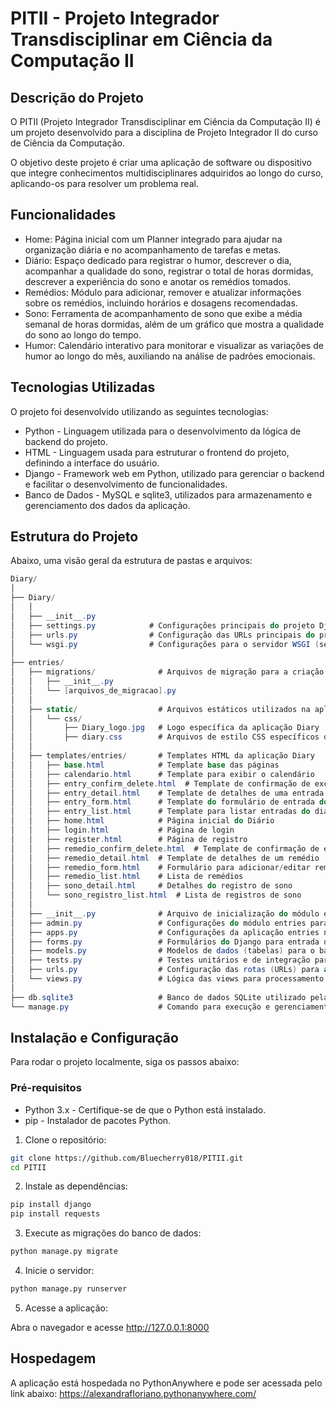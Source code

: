 # PITII - Projeto Integrador Transdisciplinar em Ciência da Computação II

## Descrição do Projeto
O PITII (Projeto Integrador Transdisciplinar em Ciência da Computação II) é um projeto desenvolvido para a disciplina de Projeto Integrador II do curso de Ciência da Computação.

O objetivo deste projeto é criar uma aplicação de software ou dispositivo que integre conhecimentos multidisciplinares adquiridos ao longo do curso, aplicando-os para resolver um problema real.

## Funcionalidades
* Home: Página inicial com um Planner integrado para ajudar na organização diária e no acompanhamento de tarefas e metas.
* Diário: Espaço dedicado para registrar o humor, descrever o dia, acompanhar a qualidade do sono, registrar o total de horas dormidas, descrever a experiência do sono e anotar os remédios tomados.
* Remédios: Módulo para adicionar, remover e atualizar informações sobre os remédios, incluindo horários e dosagens recomendadas.
* Sono: Ferramenta de acompanhamento de sono que exibe a média semanal de horas dormidas, além de um gráfico que mostra a qualidade do sono ao longo do tempo.
* Humor: Calendário interativo para monitorar e visualizar as variações de humor ao longo do mês, auxiliando na análise de padrões emocionais.

## Tecnologias Utilizadas
O projeto foi desenvolvido utilizando as seguintes tecnologias:

* Python - Linguagem utilizada para o desenvolvimento da lógica de backend do projeto.
* HTML - Linguagem usada para estruturar o frontend do projeto, definindo a interface do usuário.
* Django - Framework web em Python, utilizado para gerenciar o backend e facilitar o desenvolvimento de funcionalidades.
* Banco de Dados - MySQL e sqlite3, utilizados para armazenamento e gerenciamento dos dados da aplicação.

## Estrutura do Projeto
Abaixo, uma visão geral da estrutura de pastas e arquivos:
```csharp
Diary/
│
├── Diary/
│   │
│   ├── __init__.py
│   ├── settings.py            # Configurações principais do projeto Django
│   ├── urls.py                # Configuração das URLs principais do projeto
│   └── wsgi.py                # Configurações para o servidor WSGI (servidor web)
│
├── entries/
│   ├── migrations/              # Arquivos de migração para a criação e atualização de tabelas no banco de dados
│   │   ├── __init__.py
│   │   └── [arquivos_de_migracao].py
│   │
│   ├── static/                  # Arquivos estáticos utilizados na aplicação
│   │   └── css/
│   │       ├── Diary_logo.jpg   # Logo específica da aplicação Diary
│   │       ├── diary.css        # Arquivos de estilo CSS específicos da aplicação Diary
│   │
│   ├── templates/entries/       # Templates HTML da aplicação Diary
│   │   ├── base.html            # Template base das páginas
│   │   ├── calendario.html      # Template para exibir o calendário
│   │   ├── entry_confirm_delete.html  # Template de confirmação de exclusão de entrada do diário
│   │   ├── entry_detail.html    # Template de detalhes de uma entrada do diário
│   │   ├── entry_form.html      # Template do formulário de entrada do diário
│   │   ├── entry_list.html      # Template para listar entradas do diário
│   │   ├── home.html            # Página inicial do Diário
│   │   ├── login.html           # Página de login
│   │   ├── register.html        # Página de registro
│   │   ├── remedio_confirm_delete.html  # Template de confirmação de exclusão de remédio
│   │   ├── remedio_detail.html  # Template de detalhes de um remédio
│   │   ├── remedio_form.html    # Formulário para adicionar/editar remédio
│   │   ├── remedio_list.html    # Lista de remédios
│   │   ├── sono_detail.html     # Detalhes do registro de sono
│   │   └── sono_registro_list.html  # Lista de registros de sono
│   │
│   ├── __init__.py              # Arquivo de inicialização do módulo entries
│   ├── admin.py                 # Configurações do módulo entries para o painel de administração do Django
│   ├── apps.py                  # Configurações da aplicação entries no Django
│   ├── forms.py                 # Formulários do Django para entrada de dados no módulo entries
│   ├── models.py                # Modelos de dados (tabelas) para o banco de dados do módulo entries
│   ├── tests.py                 # Testes unitários e de integração para o módulo entries
│   ├── urls.py                  # Configuração das rotas (URLs) para as views do módulo entries
│   └── views.py                 # Lógica das views para processamento das requisições e respostas do módulo entries
│
├── db.sqlite3                   # Banco de dados SQLite utilizado pela aplicação
└── manage.py                    # Comando para execução e gerenciamento do projeto Django


```
## Instalação e Configuração
Para rodar o projeto localmente, siga os passos abaixo:

### Pré-requisitos

* Python 3.x - Certifique-se de que o Python está instalado.
* pip - Instalador de pacotes Python.

1. Clone o repositório:
```bash
git clone https://github.com/Bluecherry018/PITII.git
cd PITII
```

2. Instale as dependências:
```bash
pip install django
pip install requests
```

3. Execute as migrações do banco de dados:
```bash
python manage.py migrate
```

4. Inicie o servidor:
```bash
python manage.py runserver
```
5. Acesse a aplicação:

Abra o navegador e acesse http://127.0.0.1:8000

## Hospedagem

A aplicação está hospedada no PythonAnywhere e pode ser acessada pelo link abaixo:
https://alexandrafloriano.pythonanywhere.com/

